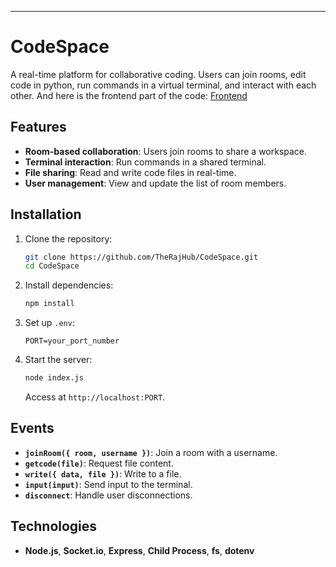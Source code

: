 ---

# CodeSpace

A real-time platform for collaborative coding. Users can join rooms, edit code in python, run commands in a virtual terminal, and interact with each other. And here is the frontend part of the code: <a href="https://github.com/TheRajHub/CodeSpace-Fontend.git">Frontend</a>

## Features
- **Room-based collaboration**: Users join rooms to share a workspace.
- **Terminal interaction**: Run commands in a shared terminal.
- **File sharing**: Read and write code files in real-time.
- **User management**: View and update the list of room members.

## Installation

1. Clone the repository:
   ```bash
   git clone https://github.com/TheRajHub/CodeSpace.git
   cd CodeSpace
   ```

2. Install dependencies:
   ```bash
   npm install
   ```

3. Set up `.env`:
   ```env
   PORT=your_port_number
   ```

4. Start the server:
   ```bash
   node index.js
   ```

   Access at `http://localhost:PORT`.

## Events
- **`joinRoom({ room, username })`**: Join a room with a username.
- **`getcode(file)`**: Request file content.
- **`write({ data, file })`**: Write to a file.
- **`input(input)`**: Send input to the terminal.
- **`disconnect`**: Handle user disconnections.

## Technologies
- **Node.js**, **Socket.io**, **Express**, **Child Process**, **fs**, **dotenv**

